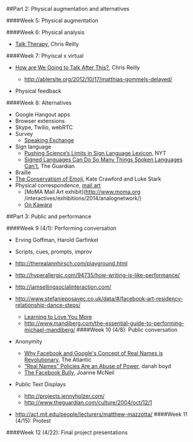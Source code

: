
##Part 2: Physical augmentation and alternatives

####Week 5: Physical augmentation

  

####Week 6: Physical analysis
* [Talk Therapy](http://www.chris-reilly.org/art/talk-therapy/), Chris Reilly

####Week 7: Phyiscal x virtual

  * [How are We Going to Talk After This?](http://www.chris-reilly.org/art/how-are-we-going-to-talk-after-this/), Chris Reilly
    * http://ablersite.org/2012/10/17/matthias-gommels-delayed/
    
* Physical feedback


####Week 8: Alternatives
* Google Hangout apps
* Browser extensions
* Skype, Twilio, webRTC
* Survey
  * [Speaking Exchange](http://ablersite.org/2014/06/05/speaking-exchange/)
* Sign language
  * [Pushing Science’s Limits in Sign Language Lexicon](http://www.nytimes.com/2012/12/04/science/sign-language-researchers-broaden-science-lexicon.html?pagewanted=1&_r=2&hp&adxnnlx=1355343233-SxIlOSHbDOJCM8VPk75NTg&), NYT 
  * [Signed Languages Can Do So Many Things Spoken Languages Can't](http://www.theguardian.com/commentisfree/2014/oct/20/signed-languages-can-do-so-many-things-spoken-languages-cant?CMP=twt_gu), The Guardian
* Braille 
* [The Conservatism of Emoji](http://thenewinquiry.com/essays/the-conservatism-of-emoji/), Kate Crawford and Luke Stark
* Physical correspondence, [mail art](http://en.wikipedia.org/wiki/Mail_art)
  * [MoMA Mail Art exhibit](http://www.moma.org  /interactives/exhibitions/2014/analognetwork/) 
  * [On Kawara](http://en.wikipedia.org/wiki/On_Kawara)
  

##Part 3: Public and performance

####Week 9 (4/1): Performing conversation
* Erving Goffman, Harold Garfinkel
* Scripts, cues, prompts, improv
* http://therealannhirsch.com/playground.html
* http://hyperallergic.com/94735/how-writing-is-like-performance/
* http://iamsellingsocialinteraction.com/
* http://www.stefanieposavec.co.uk/data/#/facebook-art-residency-relationship-dance-steps/
    * [Learning to Love You More](http://www.learningtoloveyoumore.com/)
    * http://www.mandiberg.com/the-essential-guide-to-performing-michael-mandiberg/
####Week 10 (4/8): Public conversation

* Anonymity
  * [Why Facebook and Google's Concept of Real Names is Revolutionary](http://www.theatlantic.com/technology/archive/2011/08/why-facebook-and-googles-concept-of-real-names-is-revolutionary/243171/), The Atlantic
  * [“Real Names” Policies Are an Abuse of Power](http://www.zephoria.org/thoughts/archives/2011/08/04/real-names.html), danah boyd
  * [The Facebook Bully](https://medium.com/message/the-facebook-bully-d7a16f6ede38), Joanne McNeil
* Public Text Displays
  * http://projects.jennyholzer.com/ 
  * http://www.theguardian.com/culture/2004/oct/12/1
* http://act.mit.edu/people/lecturers/matthew-mazzotta/
####Week 11 (4/15): Protest


####Week 12 (4/22): Final project presentations

